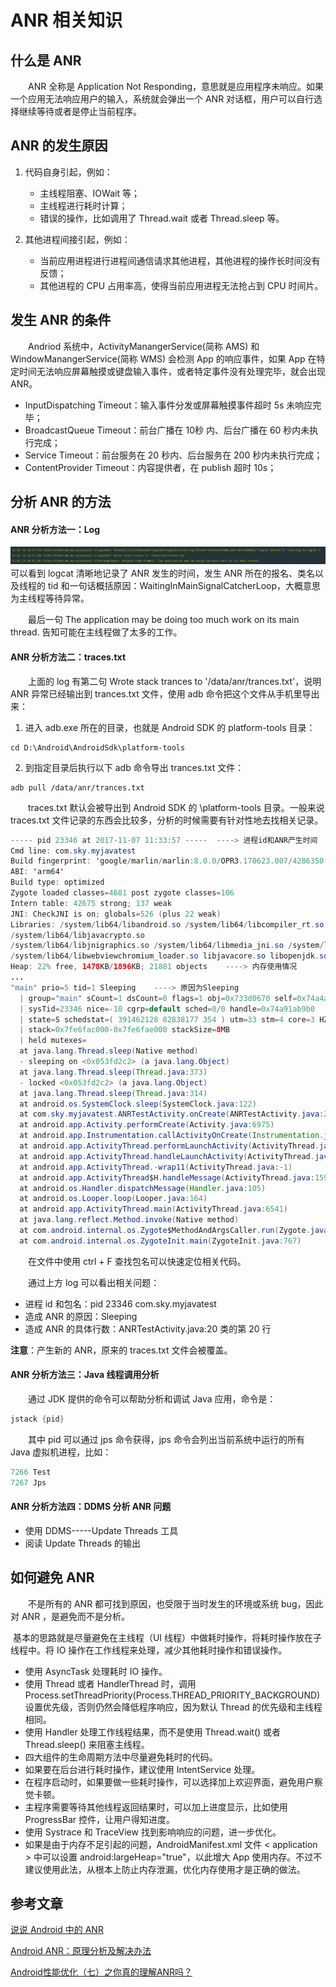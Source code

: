 # ANR 相关知识 

## 什么是 ANR

　　ANR 全称是 Application Not Responding，意思就是应用程序未响应。如果一个应用无法响应用户的输入，系统就会弹出一个 ANR 对话框，用户可以自行选择继续等待或者是停止当前程序。

## ANR 的发生原因

1. 代码自身引起，例如：
   * 主线程阻塞、IOWait 等；
   
   
   - 主线程进行耗时计算；
   - 错误的操作，比如调用了 Thread.wait 或者 Thread.sleep 等。
   
2. 其他进程间接引起，例如：

   * 当前应用进程进行进程间通信请求其他进程，其他进程的操作长时间没有反馈；
   * 其他进程的 CPU 占用率高，使得当前应用进程无法抢占到 CPU 时间片。

## 发生 ANR 的条件

　　Andriod 系统中，ActivityManangerService(简称 AMS) 和 WindowManangerService(简称 WMS) 会检测 App 的响应事件，如果 App 在特定时间无法响应屏幕触摸或键盘输入事件，或者特定事件没有处理完毕，就会出现 ANR。

* InputDispatching Timeout：输入事件分发或屏幕触摸事件超时 5s 未响应完毕；
* BroadcastQueue Timeout：前台广播在 10秒 内、后台广播在 60 秒内未执行完成；
* Service Timeout：前台服务在 20 秒内、后台服务在 200 秒内未执行完成；
* ContentProvider Timeout：内容提供者，在 publish 超时 10s；

## 分析 ANR 的方法

#### ANR 分析方法一：Log

![](image/ANR_LOG.png)
　　可以看到 logcat 清晰地记录了 ANR 发生的时间，发生 ANR 所在的报名、类名以及线程的 tid 和一句话概括原因：WaitingInMainSignalCatcherLoop，大概意思为主线程等待异常。

　　最后一句 The application may be doing too much work on its main thread. 告知可能在主线程做了太多的工作。

#### ANR 分析方法二：traces.txt

　　上面的 log 有第二句 Wrote stack trances to '/data/anr/trances.txt'，说明 ANR 异常已经输出到 trances.txt 文件，使用 adb 命令把这个文件从手机里导出来：

1. 进入 adb.exe 所在的目录，也就是 Android SDK 的 platform-tools 目录：

```
cd D:\Android\AndroidSdk\platform-tools
```

2. 到指定目录后执行以下 adb 命令导出 trances.txt 文件：

```
adb pull /data/anr/trances.txt
```

　　traces.txt 默认会被导出到 Android SDK 的 \platform-tools 目录。一般来说 traces.txt 文件记录的东西会比较多，分析的时候需要有针对性地去找相关记录。

```java
----- pid 23346 at 2017-11-07 11:33:57 -----  ----> 进程id和ANR产生时间
Cmd line: com.sky.myjavatest
Build fingerprint: 'google/marlin/marlin:8.0.0/OPR3.170623.007/4286350:user/release-keys'
ABI: 'arm64'
Build type: optimized
Zygote loaded classes=4681 post zygote classes=106
Intern table: 42675 strong; 137 weak
JNI: CheckJNI is on; globals=526 (plus 22 weak)
Libraries: /system/lib64/libandroid.so /system/lib64/libcompiler_rt.so
/system/lib64/libjavacrypto.so
/system/lib64/libjnigraphics.so /system/lib64/libmedia_jni.so /system/lib64/libsoundpool.so
/system/lib64/libwebviewchromium_loader.so libjavacore.so libopenjdk.so (9)
Heap: 22% free, 1478KB/1896KB; 21881 objects    ----> 内存使用情况
...
"main" prio=5 tid=1 Sleeping    ----> 原因为Sleeping
  | group="main" sCount=1 dsCount=0 flags=1 obj=0x733d0670 self=0x74a4abea00
  | sysTid=23346 nice=-10 cgrp=default sched=0/0 handle=0x74a91ab9b0
  | state=S schedstat=( 391462128 82838177 354 ) utm=33 stm=4 core=3 HZ=100
  | stack=0x7fe6fac000-0x7fe6fae000 stackSize=8MB
  | held mutexes=
  at java.lang.Thread.sleep(Native method)
  - sleeping on <0x053fd2c2> (a java.lang.Object)
  at java.lang.Thread.sleep(Thread.java:373)
  - locked <0x053fd2c2> (a java.lang.Object)
  at java.lang.Thread.sleep(Thread.java:314)
  at android.os.SystemClock.sleep(SystemClock.java:122)
  at com.sky.myjavatest.ANRTestActivity.onCreate(ANRTestActivity.java:20) ----> 产生ANR的包名以及具体行数
  at android.app.Activity.performCreate(Activity.java:6975)
  at android.app.Instrumentation.callActivityOnCreate(Instrumentation.java:1213)
  at android.app.ActivityThread.performLaunchActivity(ActivityThread.java:2770)
  at android.app.ActivityThread.handleLaunchActivity(ActivityThread.java:2892)
  at android.app.ActivityThread.-wrap11(ActivityThread.java:-1)
  at android.app.ActivityThread$H.handleMessage(ActivityThread.java:1593)
  at android.os.Handler.dispatchMessage(Handler.java:105)
  at android.os.Looper.loop(Looper.java:164)
  at android.app.ActivityThread.main(ActivityThread.java:6541)
  at java.lang.reflect.Method.invoke(Native method)
  at com.android.internal.os.Zygote$MethodAndArgsCaller.run(Zygote.java:240)
  at com.android.internal.os.ZygoteInit.main(ZygoteInit.java:767)
```

　　在文件中使用 ctrl + F 查找包名可以快速定位相关代码。

　　通过上方 log 可以看出相关问题：

* 进程 id 和包名：pid 23346 com.sky.myjavatest
* 造成 ANR 的原因：Sleeping
* 造成 ANR 的具体行数：ANRTestActivity.java:20 类的第 20 行

**注意**：产生新的 ANR，原来的 traces.txt 文件会被覆盖。

#### ANR 分析方法三：Java 线程调用分析

　　通过 JDK 提供的命令可以帮助分析和调试 Java 应用，命令是：

```java
jstack {pid}
```

　　其中 pid 可以通过 jps 命令获得，jps 命令会列出当前系统中运行的所有 Java 虚拟机进程，比如：

```java
7266 Test
7267 Jps
```

#### ANR 分析方法四：DDMS 分析 ANR 问题

* 使用 DDMS-----Update Threads 工具
* 阅读 Update Threads 的输出



## 如何避免 ANR

　　不是所有的 ANR 都可找到原因，也受限于当时发生的环境或系统 bug，因此对 ANR ，是避免而不是分析。

​		基本的思路就是尽量避免在主线程（UI 线程）中做耗时操作，将耗时操作放在子线程中。将 IO 操作在工作线程来处理，减少其他耗时操作和错误操作。

* 使用 AsyncTask 处理耗时 IO 操作。
* 使用 Thread 或者 HandlerThread 时，调用 Process.setThreadPriority(Process.THREAD_PRIORITY_BACKGROUND)设置优先级，否则仍然会降低程序响应，因为默认 Thread 的优先级和主线程相同。
* 使用 Handler 处理工作线程结果，而不是使用 Thread.wait() 或者 Thread.sleep() 来阻塞主线程。
* 四大组件的生命周期方法中尽量避免耗时的代码。
* 如果要在后台进行耗时操作，建议使用 IntentService 处理。
* 在程序启动时，如果要做一些耗时操作，可以选择加上欢迎界面，避免用户察觉卡顿。
* 主程序需要等待其他线程返回结果时，可以加上进度显示，比如使用 ProgressBar 控件，让用户得知进度。
* 使用 Systrace 和 TraceView 找到影响响应的问题，进一步优化。
* 如果是由于内存不足引起的问题，AndroidManifest.xml 文件 < application > 中可以设置 android:largeHeap="true"，以此增大 App 使用内存。不过不建议使用此法，从根本上防止内存泄漏，优化内存使用才是正确的做法。

## 参考文章

[说说 Android 中的 ANR](https://droidyue.com/blog/2015/07/18/anr-in-android/)

[Android ANR：原理分析及解决办法](https://www.jianshu.com/p/388166988cef)

[Android性能优化（七）之你真的理解ANR吗？](https://juejin.im/post/58e5bd6dda2f60005fea525c)

